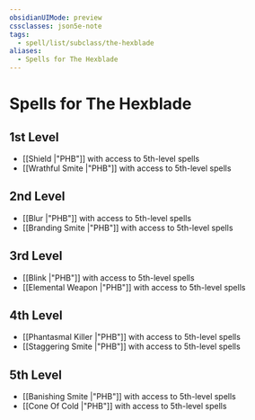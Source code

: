 ```yaml
---
obsidianUIMode: preview
cssclasses: json5e-note
tags:
  - spell/list/subclass/the-hexblade
aliases:
  - Spells for The Hexblade
---
```

# Spells for The Hexblade

## 1st Level

- [[Shield \|"PHB"]] with access to 5th-level spells
- [[Wrathful Smite \|"PHB"]] with access to 5th-level spells

## 2nd Level

- [[Blur \|"PHB"]] with access to 5th-level spells
- [[Branding Smite \|"PHB"]] with access to 5th-level spells

## 3rd Level

- [[Blink \|"PHB"]] with access to 5th-level spells
- [[Elemental Weapon \|"PHB"]] with access to 5th-level spells

## 4th Level

- [[Phantasmal Killer \|"PHB"]] with access to 5th-level spells
- [[Staggering Smite \|"PHB"]] with access to 5th-level spells

## 5th Level

- [[Banishing Smite \|"PHB"]] with access to 5th-level spells
- [[Cone Of Cold \|"PHB"]] with access to 5th-level spells
